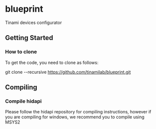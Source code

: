 # blueprint
Tinami devices configurator

## Getting Started

### How to clone
To get the code, you need to clone as follows:

git clone --recursive https://github.com/tinamilab/blueprint.git

## Compiling

### Compile hidapi

Please follow the hidapi repository for compiling instructions, however if you are compiling for windows, we recommend you to compile using MSYS2